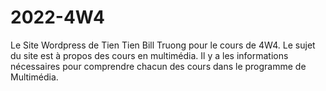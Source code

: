 # 2022-4W4 
Le Site Wordpress de Tien Tien Bill Truong pour le cours de 4W4.
Le sujet du site est à propos des cours en multimédia.
Il y a les informations nécessaires pour comprendre chacun des cours 
dans le programme de Multimédia.